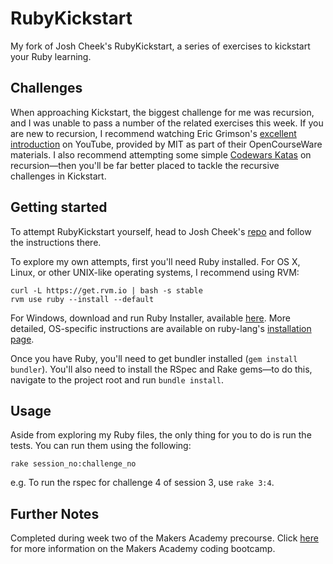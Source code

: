# RubyKickstart

My fork of Josh Cheek's RubyKickstart, a series of exercises to kickstart your Ruby learning. 

## Challenges 

When approaching Kickstart, the biggest challenge for me was recursion, and I was unable to pass a number of the related exercises this week. If you are new to recursion, I recommend watching Eric Grimson's [excellent introduction](https://www.youtube.com/watch?v=WbWb0u8bJrU) on YouTube, provided by MIT as part of their OpenCourseWare materials. I also recommend attempting some simple [Codewars Katas](http://www.codewars.com/kata/search/ruby?q=recursion&r%5B%5D=-8&r%5B%5D=-7&r%5B%5D=-6&beta=false) on recursion—then you'll be far better placed to tackle the recursive challenges in Kickstart.

## Getting started

To attempt RubyKickstart yourself, head to Josh Cheek's [repo](https://github.com/JoshCheek/ruby-kickstart) and follow the instructions there.

To explore my own attempts, first you'll need Ruby installed. For OS X, Linux, or other UNIX-like operating systems, I recommend using RVM:

```
curl -L https://get.rvm.io | bash -s stable
rvm use ruby --install --default
```

For Windows, download and run Ruby Installer, available [here](https://rubyinstaller.org).
More detailed, OS-specific instructions are available on ruby-lang's [installation page](https://www.ruby-lang.org/en/documentation/installation/).

Once you have Ruby, you'll need to get bundler installed (`gem install bundler`). You'll also need to install the RSpec and Rake gems—to do this, navigate to the project root and run `bundle install`.

## Usage

Aside from exploring my Ruby files, the only thing for you to do is run the tests. You can run them using the following:
```
rake session_no:challenge_no
```
e.g. To run the rspec for challenge 4 of session 3, use `rake 3:4`.

## Further Notes

Completed during week two of the Makers Academy precourse. Click [here](http://www.makersacademy.com) for more information on the Makers Academy coding bootcamp.

